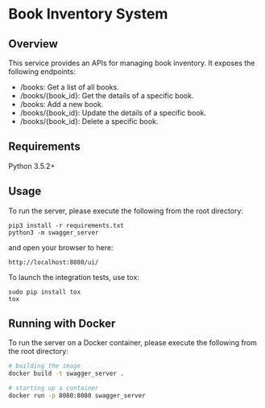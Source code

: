 # Book Inventory System

## Overview
This service provides an APIs for managing book inventory. It exposes the following endpoints:

- /books: Get a list of all books.
- /books/{book_id}: Get the details of a specific book.
- /books: Add a new book.
- /books/{book_id}: Update the details of a specific book.
- /books/{book_id}: Delete a specific book.

## Requirements
Python 3.5.2+

## Usage
To run the server, please execute the following from the root directory:

```
pip3 install -r requirements.txt
python3 -m swagger_server
```

and open your browser to here:

```
http://localhost:8080/ui/
```


To launch the integration tests, use tox:
```
sudo pip install tox
tox
```

## Running with Docker

To run the server on a Docker container, please execute the following from the root directory:

```bash
# building the image
docker build -t swagger_server .

# starting up a container
docker run -p 8080:8080 swagger_server
```